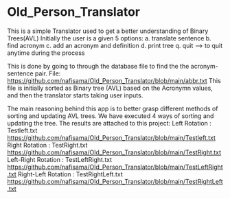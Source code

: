 # Old_Person_Translator
  This is a simple Translator used to get a better understanding of Binary Trees(AVL) 
  Initially the user is a given 5 options:
  a. translate sentence
  b. find acronym
  c. add an acronym and definition 
  d. print tree 
  q. quit --> to quit anytime during the process
  
  This is done by going to through the database file to find the the acronym-sentence pair. File: https://github.com/nafisama/Old_Person_Translator/blob/main/abbr.txt
  This file is initially sorted as Binary tree (AVL) based on the Acronymn values, and then the translator starts taking user inputs.
  
  The main reasoning behind this app is to better grasp different methods of sorting and updating AVL trees.
  We have executed 4 ways of sorting and updating the tree. 
  The results are attached to this project:
  Left Rotation       : Testleft.txt       https://github.com/nafisama/Old_Person_Translator/blob/main/Testleft.txt
  Right Rotation      : TestRight.txt      https://github.com/nafisama/Old_Person_Translator/blob/main/TestRight.txt
  Left-Right Rotation : TestLeftRight.txt  https://github.com/nafisama/Old_Person_Translator/blob/main/TestLeftRight.txt
  Right-Left Rotation : TestRightLeft.txt  https://github.com/nafisama/Old_Person_Translator/blob/main/TestRightLeft.txt

  
  
  
